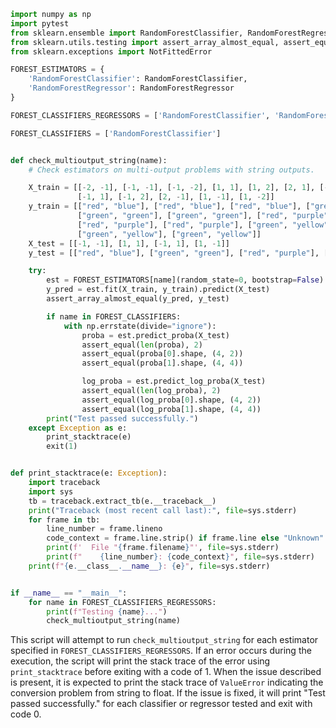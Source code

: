 ```python
import numpy as np
import pytest
from sklearn.ensemble import RandomForestClassifier, RandomForestRegressor
from sklearn.utils.testing import assert_array_almost_equal, assert_equal
from sklearn.exceptions import NotFittedError

FOREST_ESTIMATORS = {
    'RandomForestClassifier': RandomForestClassifier,
    'RandomForestRegressor': RandomForestRegressor
}

FOREST_CLASSIFIERS_REGRESSORS = ['RandomForestClassifier', 'RandomForestRegressor']

FOREST_CLASSIFIERS = ['RandomForestClassifier']


def check_multioutput_string(name):
    # Check estimators on multi-output problems with string outputs.

    X_train = [[-2, -1], [-1, -1], [-1, -2], [1, 1], [1, 2], [2, 1], [-2, 1],
               [-1, 1], [-1, 2], [2, -1], [1, -1], [1, -2]]
    y_train = [["red", "blue"], ["red", "blue"], ["red", "blue"], ["green", "green"],
               ["green", "green"], ["green", "green"], ["red", "purple"],
               ["red", "purple"], ["red", "purple"], ["green", "yellow"],
               ["green", "yellow"], ["green", "yellow"]]
    X_test = [[-1, -1], [1, 1], [-1, 1], [1, -1]]
    y_test = [["red", "blue"], ["green", "green"], ["red", "purple"], ["green", "yellow"]]

    try:
        est = FOREST_ESTIMATORS[name](random_state=0, bootstrap=False)
        y_pred = est.fit(X_train, y_train).predict(X_test)
        assert_array_almost_equal(y_pred, y_test)

        if name in FOREST_CLASSIFIERS:
            with np.errstate(divide="ignore"):
                proba = est.predict_proba(X_test)
                assert_equal(len(proba), 2)
                assert_equal(proba[0].shape, (4, 2))
                assert_equal(proba[1].shape, (4, 4))

                log_proba = est.predict_log_proba(X_test)
                assert_equal(len(log_proba), 2)
                assert_equal(log_proba[0].shape, (4, 2))
                assert_equal(log_proba[1].shape, (4, 4))
        print("Test passed successfully.")
    except Exception as e:
        print_stacktrace(e)
        exit(1)


def print_stacktrace(e: Exception):
    import traceback
    import sys
    tb = traceback.extract_tb(e.__traceback__)
    print("Traceback (most recent call last):", file=sys.stderr)
    for frame in tb:
        line_number = frame.lineno
        code_context = frame.line.strip() if frame.line else "Unknown"
        print(f'  File "{frame.filename}"', file=sys.stderr)
        print(f"    {line_number}: {code_context}", file=sys.stderr)
    print(f"{e.__class__.__name__}: {e}", file=sys.stderr)


if __name__ == "__main__":
    for name in FOREST_CLASSIFIERS_REGRESSORS:
        print(f"Testing {name}...")
        check_multioutput_string(name)
```

This script will attempt to run `check_multioutput_string` for each estimator specified in `FOREST_CLASSIFIERS_REGRESSORS`. If an error occurs during the execution, the script will print the stack trace of the error using `print_stacktrace` before exiting with a code of 1. When the issue described is present, it is expected to print the stack trace of `ValueError` indicating the conversion problem from string to float. If the issue is fixed, it will print "Test passed successfully." for each classifier or regressor tested and exit with code 0.
